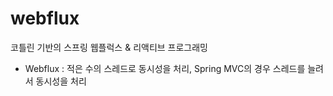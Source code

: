 # webflux

코틀린 기반의 스프링 웹플럭스 &amp; 리액티브 프로그래밍

- Webflux : 적은 수의 스레드로 동시성을 처리, Spring MVC의 경우 스레드를 늘려서 동시성을 처리
